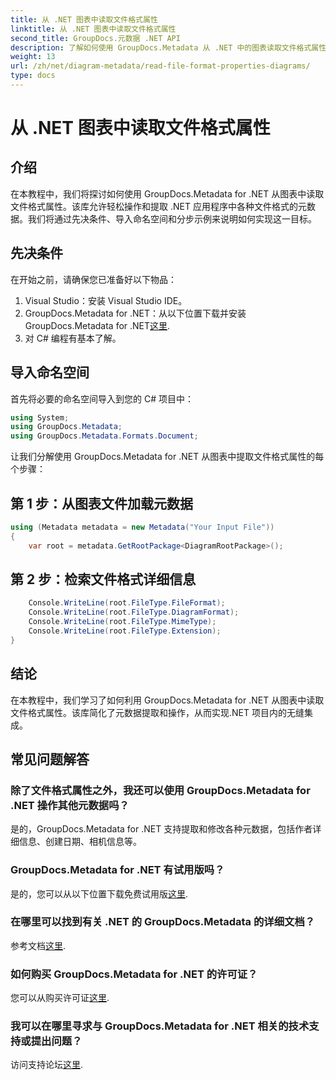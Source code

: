 ```yaml
---
title: 从 .NET 图表中读取文件格式属性
linktitle: 从 .NET 图表中读取文件格式属性
second_title: GroupDocs.元数据 .NET API
description: 了解如何使用 GroupDocs.Metadata 从 .NET 中的图表读取文件格式属性。轻松提取详细的元数据。
weight: 13
url: /zh/net/diagram-metadata/read-file-format-properties-diagrams/
type: docs
---
```

# 从 .NET 图表中读取文件格式属性

## 介绍
在本教程中，我们将探讨如何使用 GroupDocs.Metadata for .NET 从图表中读取文件格式属性。该库允许轻松操作和提取 .NET 应用程序中各种文件格式的元数据。我们将通过先决条件、导入命名空间和分步示例来说明如何实现这一目标。

## 先决条件
在开始之前，请确保您已准备好以下物品：
1. Visual Studio：安装 Visual Studio IDE。
2.  GroupDocs.Metadata for .NET：从以下位置下载并安装 GroupDocs.Metadata for .NET[这里](https://releases.groupdocs.com/metadata/net/).
3. 对 C# 编程有基本了解。

## 导入命名空间
首先将必要的命名空间导入到您的 C# 项目中：
```csharp
using System;
using GroupDocs.Metadata;
using GroupDocs.Metadata.Formats.Document;
```

让我们分解使用 GroupDocs.Metadata for .NET 从图表中提取文件格式属性的每个步骤：
## 第 1 步：从图表文件加载元数据
```csharp
using (Metadata metadata = new Metadata("Your Input File"))
{
    var root = metadata.GetRootPackage<DiagramRootPackage>();
```
## 第 2 步：检索文件格式详细信息
```csharp
    Console.WriteLine(root.FileType.FileFormat);
    Console.WriteLine(root.FileType.DiagramFormat);
    Console.WriteLine(root.FileType.MimeType);
    Console.WriteLine(root.FileType.Extension);
}
```

## 结论
在本教程中，我们学习了如何利用 GroupDocs.Metadata for .NET 从图表中读取文件格式属性。该库简化了元数据提取和操作，从而实现.NET 项目内的无缝集成。

## 常见问题解答
### 除了文件格式属性之外，我还可以使用 GroupDocs.Metadata for .NET 操作其他元数据吗？
是的，GroupDocs.Metadata for .NET 支持提取和修改各种元数据，包括作者详细信息、创建日期、相机信息等。
### GroupDocs.Metadata for .NET 有试用版吗？
是的，您可以从以下位置下载免费试用版[这里](https://releases.groupdocs.com/).
### 在哪里可以找到有关 .NET 的 GroupDocs.Metadata 的详细文档？
参考文档[这里](https://tutorials.groupdocs.com/metadata/net/).
### 如何购买 GroupDocs.Metadata for .NET 的许可证？
您可以从购买许可证[这里](https://purchase.groupdocs.com/buy).
### 我可以在哪里寻求与 GroupDocs.Metadata for .NET 相关的技术支持或提出问题？
访问支持论坛[这里](https://forum.groupdocs.com/c/metadata/14).